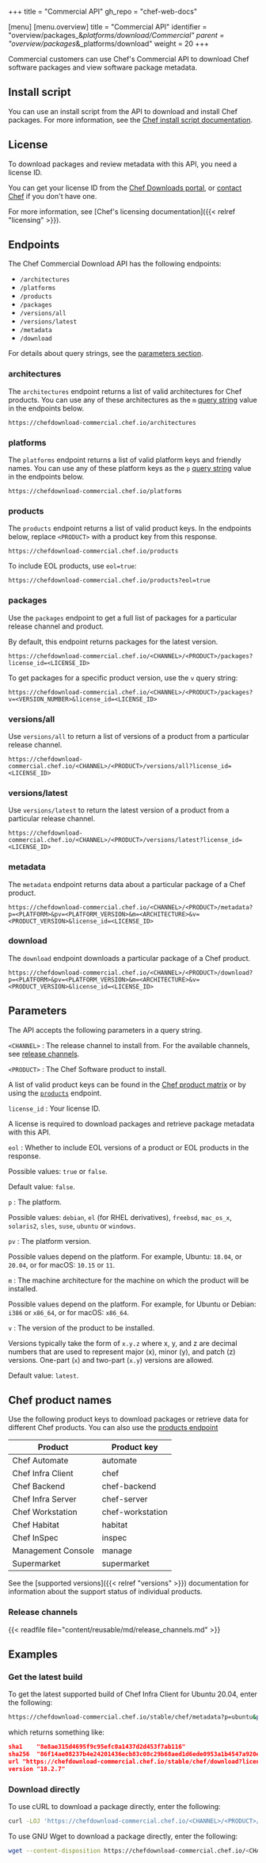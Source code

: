 +++
title = "Commercial API"
gh_repo = "chef-web-docs"

[menu]
  [menu.overview]
    title = "Commercial API"
    identifier = "overview/packages_&_platforms/download/Commercial"
    parent = "overview/packages_&_platforms/download"
    weight = 20
+++

Commercial customers can use Chef's Commercial API to download Chef software packages and view software package metadata.

## Install script

You can use an install script from the API to download and install Chef packages. For more information, see the [Chef install script documentation](/chef_install_script/).

## License

To download packages and review metadata with this API, you need a license ID.

You can get your license ID from the [Chef Downloads portal](https://chef.io/downloads), or [contact Chef](https://www.chef.io/contact-us) if you don't have one.

For more information, see [Chef's licensing documentation]({{< relref "licensing" >}}).

## Endpoints

The Chef Commercial Download API has the following endpoints:

- `/architectures`
- `/platforms`
- `/products`
- `/packages`
- `/versions/all`
- `/versions/latest`
- `/metadata`
- `/download`

For details about query strings, see the [parameters section](#parameters).

### architectures

The `architectures` endpoint returns a list of valid architectures for Chef products. You can use any of these architectures as the `m` [query string](#parameters) value in the endpoints below.

```plain
https://chefdownload-commercial.chef.io/architectures
```

### platforms

The `platforms` endpoint returns a list of valid platform keys and friendly names. You can use any of these platform keys as the `p` [query string](#parameters) value in the endpoints below.

```plain
https://chefdownload-commercial.chef.io/platforms
```

### products

The `products` endpoint returns a list of valid product keys. In the endpoints below, replace `<PRODUCT>` with a product key from this response.

```plain
https://chefdownload-commercial.chef.io/products
```

To include EOL products, use `eol=true`:

```plain
https://chefdownload-commercial.chef.io/products?eol=true
```

### packages

Use the `packages` endpoint to get a full list of packages for a particular release channel and product.

By default, this endpoint returns packages for the latest version.

```plain
https://chefdownload-commercial.chef.io/<CHANNEL>/<PRODUCT>/packages?license_id=<LICENSE_ID>
```

To get packages for a specific product version, use the `v` query string:

```plain
https://chefdownload-commercial.chef.io/<CHANNEL>/<PRODUCT>/packages?v=<VERSION_NUMBER>&license_id=<LICENSE_ID>
```

### versions/all

Use `versions/all` to return a list of versions of a product from a particular release channel.

```plain
https://chefdownload-commercial.chef.io/<CHANNEL>/<PRODUCT>/versions/all?license_id=<LICENSE_ID>
```

### versions/latest

Use `versions/latest` to return the latest version of a product from a particular release channel.

```plain
https://chefdownload-commercial.chef.io/<CHANNEL>/<PRODUCT>/versions/latest?license_id=<LICENSE_ID>
```

### metadata

The `metadata` endpoint returns data about a particular package of a Chef product.

```plain
https://chefdownload-commercial.chef.io/<CHANNEL>/<PRODUCT>/metadata?p=<PLATFORM>&pv=<PLATFORM_VERSION>&m=<ARCHITECTURE>&v=<PRODUCT_VERSION>&license_id=<LICENSE_ID>
```

### download

The `download` endpoint downloads a particular package of a Chef product.

```plain
https://chefdownload-commercial.chef.io/<CHANNEL>/<PRODUCT>/download?p=<PLATFORM>&pv=<PLATFORM_VERSION>&m=<ARCHITECTURE>&v=<PRODUCT_VERSION>&license_id=<LICENSE_ID>
```

## Parameters

The API accepts the following parameters in a query string.

`<CHANNEL>`
: The release channel to install from. For the available channels, see [release channels](#release-channels).

`<PRODUCT>`
: The Chef Software product to install.

  A list of valid product keys can be found in the [Chef product matrix](https://github.com/chef/mixlib-install/blob/main/PRODUCT_MATRIX.md) or by using the [`products`](#products) endpoint.

`license_id`
: Your license ID.

  A license is required to download packages and retrieve package metadata with this API.

`eol`
: Whether to include EOL versions of a product or EOL products in the response.

  Possible values: `true` or `false`.

  Default value: `false`.

`p`
: The platform.

  Possible values: `debian`, `el` (for RHEL derivatives), `freebsd`, `mac_os_x`, `solaris2`, `sles`, `suse`, `ubuntu` or
  `windows`.

`pv`
: The platform version.

  Possible values depend on the platform. For example, Ubuntu: `18.04`, or `20.04`, or for macOS: `10.15` or `11`.

`m`
: The machine architecture for the machine on which the product will be installed.

  Possible values depend on the platform. For example, for
  Ubuntu or Debian: `i386` or `x86_64`, or for macOS: `x86_64`.

`v`
: The version of the product to be installed.

  Versions typically take the form of `x.y.z` where x, y, and z are decimal numbers that are used to represent major (x), minor (y), and patch (z) versions.
  One-part (`x`) and two-part (`x.y`) versions are allowed.

  Default value: `latest`.

## Chef product names

Use the following product keys to download packages or retrieve data for different Chef products.
You can also use the [products endpoint](#products)

| Product | Product key  |
| ------- | ------------ |
| Chef Automate | automate |
| Chef Infra Client | chef |
| Chef Backend | chef-backend |
| Chef Infra Server | chef-server |
| Chef Workstation | chef-workstation |
| Chef Habitat | habitat |
| Chef InSpec | inspec |
| Management Console | manage |
| Supermarket | supermarket |

See the [supported versions]({{< relref "versions" >}}) documentation for information about the support status of individual products.

### Release channels

{{< readfile file="content/reusable/md/release_channels.md" >}}

## Examples

### Get the latest build

To get the latest supported build of Chef Infra Client for Ubuntu 20.04, enter the following:

```sh
https://chefdownload-commercial.chef.io/stable/chef/metadata?p=ubuntu&pv=20.04&m=x86_64&license_id=<LICENSE_ID>
```

which returns something like:

```json
sha1	"8e8ae315d4695f9c95efc0a1437d2d453f7ab116"
sha256	"86f14ae08237b4e24201436ecb83c08c29b68aed1d6ede0953a1b4547a920e36"
url	"https://chefdownload-commercial.chef.io/stable/chef/download?license_id=<LICENSE_ID>&m=x86_64&p=ubuntu&pv=20.04"
version	"18.2.7"
```

### Download directly

To use cURL to download a package directly, enter the following:

```bash
curl -LOJ 'https://chefdownload-commercial.chef.io/<CHANNEL>/<PRODUCT>/download?p=<PLATFORM>&pv=<PLATFORM_VERSION>&m=<ARCHITECTURE>&license_id=<LICENSE_ID>'
```

To use GNU Wget to download a package directly, enter the following:

```bash
wget --content-disposition https://chefdownload-commercial.chef.io/<CHANNEL>/<PRODUCT>/download?p=<PLATFORM>&pv=<PLATFORM_VERSION>&m=<ARCHITECTURE>&license_id=<LICENSE_ID>
```
